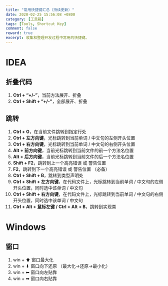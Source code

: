 ```yaml
---
title: "常用快捷键汇总（持续更新）"
date: 2020-02-25 15:56:08 +0800
category: [工具箱]
tags: [Tools, Shortcut Key]
comment: false
reward: true
excerpt: 收集和整理开发过程中常用的快捷键。
---
```


# IDEA
## 折叠代码
1. **Ctrl + “+/-”**，当前方法展开、折叠  
2. **Ctrl + Shift + ”+/-”**，全部展开、折叠  

## 跳转
1. **Ctrl + G**，在当前文件跳转到指定行处
2. **Ctrl + 左方向键**，光标跳转到当前单词 / 中文句的左侧开头位置
3. **Ctrl + 右方向键**，光标跳转到当前单词 / 中文句的右侧开头位置
4. **Alt + 前方向键**，当前光标跳转到当前文件的前一个方法名位置
5. **Alt + 后方向键**，当前光标跳转到当前文件的后一个方法名位置
6. **Shift + F2**，跳转到上一个高亮错误 或 警告位置
7. **F2**，跳转到下一个高亮错误 或 警告位置 （必备）
7. **Ctrl + Shift + B**，跳转到类型声明处
8. **Ctrl + Shift + 左方向键**，在代码文件上，光标跳转到当前单词 / 中文句的左侧开头位置，同时选中该单词 / 中文句
9. **Ctrl + Shift + 右方向键**，在代码文件上，光标跳转到当前单词 / 中文句的右侧开头位置，同时选中该单词 / 中文句
10. **Ctrl + Alt + 鼠标左键 / Ctrl + Alt + B**，跳转到实现类

# Windows
## 窗口
1. win + ⬆ 窗口最大化
2. win + ⬇ 窗口向下还原 （最大化->还原->最小化）
3. win + ⬅ 窗口向左贴靠
4. win + ➡ 窗口向右贴靠